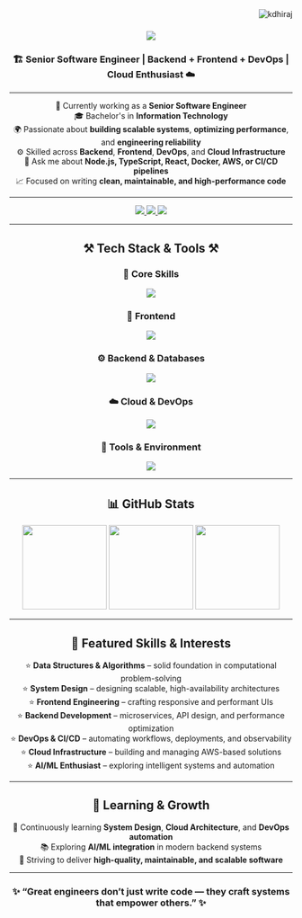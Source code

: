 <a href="#">
  <img align="right" src="https://komarev.com/ghpvc/?username=kdhiraj&label=Profile%20views&color=0e75b6&style=flat" alt="kdhiraj" />
</a>

<h1 align="center">
  <img src="https://readme-typing-svg.herokuapp.com/?font=Righteous&size=35&center=true&vCenter=true&width=600&height=70&duration=4000&lines=Hi+There!+👋;+I'm+Dhiraj+Kumar!;+Full+Stack+%26+DevOps+Engineer+🚀;" />
</h1>

<h3 align="center">🏗️ Senior Software Engineer | Backend + Frontend + DevOps | Cloud Enthusiast ☁️</h3>

---

<div align="center">

💼 Currently working as a **Senior Software Engineer**  
🎓 Bachelor's in **Information Technology**  
🌍 Passionate about **building scalable systems**, **optimizing performance**, and **engineering reliability**  
⚙️ Skilled across **Backend**, **Frontend**, **DevOps**, and **Cloud Infrastructure**  
💬 Ask me about **Node.js, TypeScript, React, Docker, AWS, or CI/CD pipelines**  
📈 Focused on writing **clean, maintainable, and high-performance code**  

</div>

---

<div align="center"> 
  <a href="mailto:kdhiraj3776@gmail.com">
    <img src="https://img.shields.io/badge/Gmail-333333?style=for-the-badge&logo=gmail&logoColor=red" />
  </a>
  <a href="https://www.linkedin.com/in/dhiraj-kumar-38b387169/" target="_blank">
    <img src="https://img.shields.io/badge/LinkedIn-0077B5?style=for-the-badge&logo=linkedin&logoColor=white" />
  </a>
  <a href="https://github.com/Kdhiraj" target="_blank">
    <img src="https://img.shields.io/badge/Portfolio-FF5722?style=for-the-badge&logo=todoist&logoColor=white" />
  </a>
</div>

---

<h2 align="center">⚒️ Tech Stack & Tools ⚒️</h2>

<div align="center">

### 🧠 Core Skills
<img src="https://skillicons.dev/icons?i=javascript,typescript,nodejs,express,java,cpp,python,graphql"/>

### 🎨 Frontend
<img src="https://skillicons.dev/icons?i=react,nextjs,html,css,tailwind,bootstrap,vite"/>

### ⚙️ Backend & Databases
<img src="https://skillicons.dev/icons?i=nestjs,mongodb,mysql,postgresql,redis,kafka,rabbitmq,elasticsearch,fastapi"/>

### ☁️ Cloud & DevOps
<img src="https://skillicons.dev/icons?i=aws,docker,nginx,jenkins,githubactions,grafana,prometheus"/>

### 🧰 Tools & Environment
<img src="https://skillicons.dev/icons?i=git,github,vscode,postman,linux"/>

</div>

---

<h2 align="center">📊 GitHub Stats</h2>

<div align="center">
  <img src="https://github-readme-stats.vercel.app/api?username=kdhiraj&show_icons=true&theme=tokyonight&hide_border=true" height="150" />
  <img src="https://github-readme-stats.vercel.app/api/top-langs/?username=kdhiraj&layout=compact&theme=tokyonight&hide_border=true" height="150" />
  <img src="https://github-readme-streak-stats.herokuapp.com/?user=kdhiraj&theme=tokyonight&hide_border=true" height="150" />
</div>

---

<h2 align="center">🌟 Featured Skills & Interests</h2>

<div align="center">

⭐ **Data Structures & Algorithms** – solid foundation in computational problem-solving  
⭐ **System Design** – designing scalable, high-availability architectures  
⭐ **Frontend Engineering** – crafting responsive and performant UIs  
⭐ **Backend Development** – microservices, API design, and performance optimization  
⭐ **DevOps & CI/CD** – automating workflows, deployments, and observability  
⭐ **Cloud Infrastructure** – building and managing AWS-based solutions  
⭐ **AI/ML Enthusiast** – exploring intelligent systems and automation  

</div>

---

<h2 align="center">🚀 Learning & Growth</h2>

<div align="center">

🌱 Continuously learning **System Design**, **Cloud Architecture**, and **DevOps automation**  
📚 Exploring **AI/ML integration** in modern backend systems  
🎯 Striving to deliver **high-quality, maintainable, and scalable software**

</div>

---

<h3 align="center">✨ “Great engineers don’t just write code — they craft systems that empower others.” ✨</h3>
